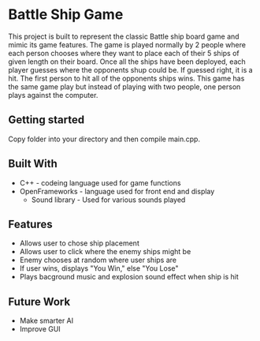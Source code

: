 # Battle Ship Game

This project is built to represent the classic Battle ship board game and mimic its game 
features. The game is played normally by 2 people where each person chooses where they want to
place each of their 5 ships of given length on their board. Once all the ships have been 
deployed, each player guesses where the opponents shup could be. If guessed right, it is a hit.
The first person to hit all of the opponents ships wins. This game has the same game play but 
instead of playing with two people, one person plays against the computer.

## Getting started

Copy folder into your directory and then compile main.cpp.

## Built With

* C++ - codeing language used for game functions
* OpenFrameworks - language used for front end and display
	* Sound library - Used for various sounds played

## Features

* Allows user to chose ship placement
* Allows user to click where the enemy ships might be
* Enemy chooses at random where user ships are
* If user wins, displays "You Win," else "You Lose"
* Plays bacground music and explosion sound effect when ship is hit

## Future Work

* Make smarter AI
* Improve GUI

